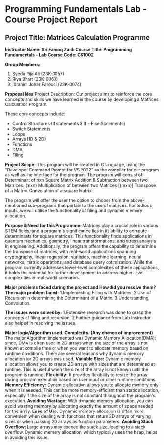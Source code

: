 #                                                      Programming Fundamentals Lab - Course Project Report

 ## **Project Title:** Matrices Calculation Programme
**Instructor Name: Sir Farooq Zaidi
Course Title: Programming Fundamentals - Lab
Course Code: CS1002**

**Group Members:**

1. Syeda Rija Ali (23K-0057)
2. Riya Bhart (23K-0063)
3. Ibrahim Johar Farooqi (23K-0074)

 
**Proposal Idea**
Project Description: 
Our project aims to reinforce the core concepts and skills we have learned in the course by developing a Matrices Calculation Program. 

These core concepts include:
* Control Structures (If statements & If - Else Statements)
* Switch Statements
* Loops
* Arrays (1D & 2D)
* Functions
* DMA
* Filing 

**Project Scope:** 
This program will be created in C language, using the “Developer Command Prompt for VS 2022” as the compiler for our program as well as the interface for the program. The program will consist of:
Determinant of nxn Square Matrix
Addition & Subtraction between two Matrices. (mxn)
Multiplication of between two Matrices [(mxn)]
Transpose of a Matrix. 
Convolution of a square Matrix

The program will offer the user the option to choose from the above-mentioned sub-programs that pertain to the use of matrices. For tedious inputs, we will utilise the functionality of filing and dynamic memory allocation. 

**Purpose & Need for this Programme:**
Matrices play a crucial role in various STEM fields, and a program's significance lies in its ability 
to compute determinants for square matrices. This functionality finds applications in quantum mechanics, geometry, linear transformations, 
and stress analysis in engineering. Additionally, the program offers the capability to determine the transpose of matrices, with real-world applications spanning cryptography, linear regression, 
statistics, machine learning, neural networks, matrix operations, and database query optimization. 
While the program currently addresses lower-level complexities of these applications, it holds the potential for further development to address higher-level complexities in real-world scenarios.


**Major problems faced during the project and How did you resolve them?**
**The major problem faced:**
1.Implementing Filing with Matrices.
2.Use of Recursion in determining the Determinant of a Matrix.
3.Understanding Convolution.

**The issues were solved by:**
1.Extensive research was done to grasp the concepts of filing and recursion.
2.Further guidance from Lab Instructor also helped in resolving the issues.

**Major logic/Algorithm used. Complexity. (Any chance of improvement)**
The major Algorithm implemented was Dynamic Memory Allocation(DMA): 
since,
DMA is often used in 2D arrays when the size of the array is not known at compile time or when you want to allocate memory based on runtime conditions. There are several reasons why dynamic memory allocation for 2D arrays was used.
**Variable Size:**
Dynamic memory allocation allows you to create 2D arrays with sizes that are determined at runtime. This is useful when the size of the array is not known until the program is running.
**Flexibility:**
It provides flexibility to resize the array during program execution based on user input or other runtime conditions.
**Memory Efficiency:**
Dynamic allocation allows you to allocate memory only when it is needed. This can be more memory-efficient than static allocation, especially if the size of the array is not constant throughout the program's execution.
**Avoiding Wastage:**
With dynamic memory allocation, you can avoid wasting memory by allocating exactly the amount of space needed for the array.
**Ease of Use:**
Dynamic memory allocation is often more convenient when dealing with functions that return 2D arrays of varying sizes or when passing 2D arrays as function parameters.
**Avoiding Stack Overflow:**
Large arrays may exceed the stack size, leading to a stack overflow. Dynamic memory allocation, which typically uses the heap, helps in avoiding this issue.

